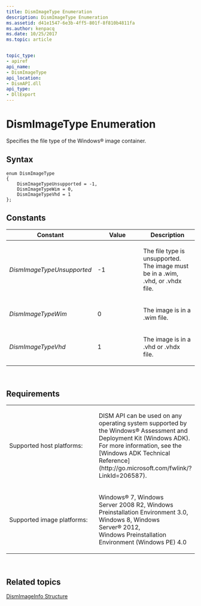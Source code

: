 ```yaml
---
title: DismImageType Enumeration
description: DismImageType Enumeration
ms.assetid: d41e1547-6e3b-4ff5-801f-8f810b4811fa
ms.author: kenpacq
ms.date: 10/25/2017
ms.topic: article


topic_type: 
- apiref
api_name: 
- DismImageType
api_location: 
- DismAPI.dll
api_type: 
- DllExport
---
```


# DismImageType Enumeration


Specifies the file type of the Windows® image container.

## <span id="Syntax"></span><span id="syntax"></span><span id="SYNTAX"></span>Syntax


``` syntax
enum DismImageType
{
    DismImageTypeUnsupported = -1,
    DismImageTypeWim = 0,
    DismImageTypeVhd = 1
};
```

## <span id="Constants"></span><span id="constants"></span><span id="CONSTANTS"></span>Constants


<table>
<colgroup>
<col width="33%" />
<col width="33%" />
<col width="33%" />
</colgroup>
<thead>
<tr class="header">
<th>Constant</th>
<th>Value</th>
<th>Description</th>
</tr>
</thead>
<tbody>
<tr class="odd">
<td><p><em>DismImageTypeUnsupported</em></p></td>
<td><p>-1</p></td>
<td><p>The file type is unsupported. The image must be in a .wim, .vhd, or .vhdx file.</p></td>
</tr>
<tr class="even">
<td><p><em>DismImageTypeWim</em></p></td>
<td><p>0</p></td>
<td><p>The image is in a .wim file.</p></td>
</tr>
<tr class="odd">
<td><p><em>DismImageTypeVhd</em></p></td>
<td><p>1</p></td>
<td><p>The image is in a .vhd or .vhdx file.</p></td>
</tr>
</tbody>
</table>

 

## <span id="Requirements"></span><span id="requirements"></span><span id="REQUIREMENTS"></span>Requirements


<table>
<colgroup>
<col width="50%" />
<col width="50%" />
</colgroup>
<tbody>
<tr class="odd">
<td><p>Supported host platforms:</p></td>
<td><p>DISM API can be used on any operating system supported by the Windows® Assessment and Deployment Kit (Windows ADK). For more information, see the [Windows ADK Technical Reference](http://go.microsoft.com/fwlink/?LinkId=206587).</p></td>
</tr>
<tr class="even">
<td><p>Supported image platforms:</p></td>
<td><p>Windows® 7, Windows Server 2008 R2, Windows Preinstallation Environment 3.0, Windows 8, Windows Server® 2012, Windows Preinstallation Environment (Windows PE) 4.0</p></td>
</tr>
</tbody>
</table>

 

## <span id="related_topics"></span>Related topics


[DismImageInfo Structure](dismimageinfo-structure.md)

 

 




